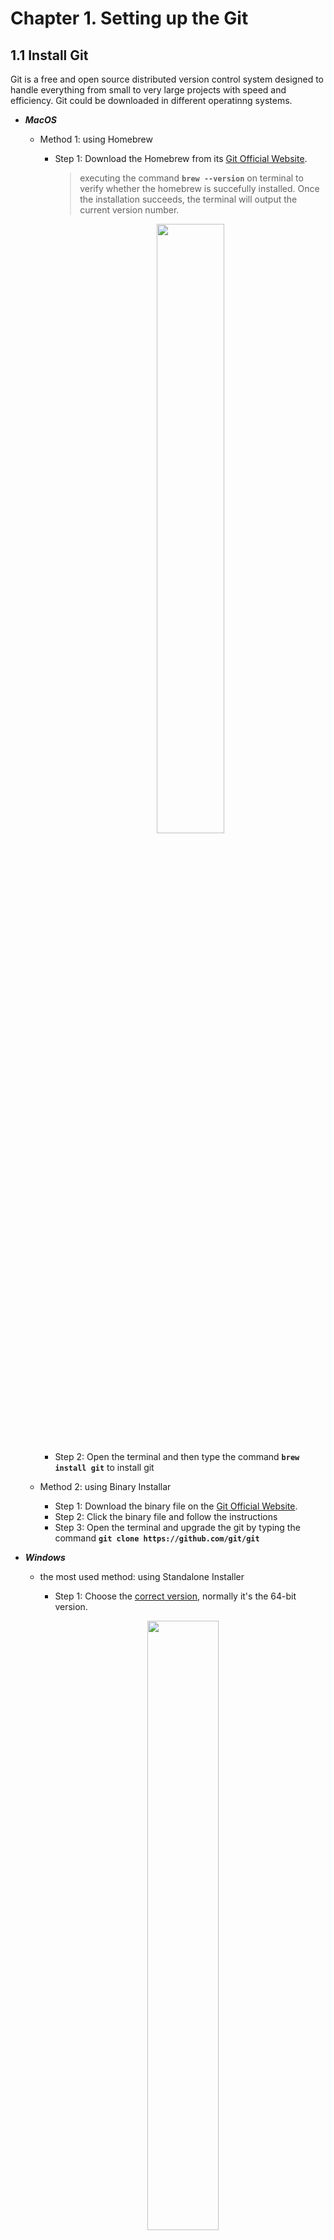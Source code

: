 # Chapter 1. Setting up the Git
## 1.1 Install Git
Git is a free and open source distributed version control system designed to handle everything from small to very large projects with speed and efficiency. Git could be downloaded in different operatinng systems.

* **_MacOS_**
  - Method 1: using Homebrew
    + Step 1: Download the Homebrew from its [Git Official Website](https://www.git-scm.com/downloads).
      > executing the command **`brew --version`** on terminal to verify whether the homebrew is succefully installed. Once the installation succeeds, the terminal will output the current version number.

      <p align="center">
      <img src='./Images/homebrew.png' width='50%'/>
      </p>
      
    + Step 2: Open the terminal and then type the command **`brew install git`** to install git
  
  - Method 2: using Binary Installar
    + Step 1: Download the binary file on the [Git Official Website](https://www.git-scm.com/downloads).
    + Step 2: Click the binary file and follow the instructions
    + Step 3: Open the terminal and upgrade the git by typing the command **`git clone https://github.com/git/git`**

* **_Windows_**
  - the most used method: using Standalone Installer
    + Step 1: Choose the [correct version](https://www.git-scm.com/download/win), normally it's the 64-bit version.

    <p align="center">
    <img src='./Images/Windows_64bit.png' width='50%' align='center'/>
    </p>

    + Step 2: Click on the downloaded file to start the installation. Proceed with the default settings until the installation is complete.
    + Step 3: Right-click your mouse in empty area, and you'll see a new _"Git Bash"_ option in the menu.

* **_Linux_**
  - Take Ubuntu as an example, more details about installation on other unix systems can be found on [Git Official Website](https://www.git-scm.com/downloads).
    + Step 1: Open the command line window  and execute **`apt-get install git`**

      <p align='center'>
      <img src='./Images/ubuntu.png' width='50%'>
      </p>

> [!NOTE]
> 1. After installation, one can verify using **`git --version`** on the terminal or cmd. With displaying the version number of git, the installation is well done.
    <p align='center'>
    <img src='./Images/gitversion.png' width='50%'>
    </p>
> 2. Actually, I haven't personally tested it on Windows and Linux, but most online tutorials suggest a similar approach, so it should be fine.

## 1.2 Create a Github Account
- Step 1: Use email to register on the [Github Official Website](https://github.com/)
- Step 2: click on the profile icon at the upper right corner of the webpage you'll see the menu
- Step 3: click on the _"Your Profile"_ to view the information. The interface is similar when viewing someone else's profile page.

  <p align='center'>
  <img src='./Images/github_account.png', width='70%'>
  </p>

## 1.3 Configure Git
- **_Basic Setup_**
  
  configure the name and email to create connection between the local machine and the Github by type the following code on terminal or cmd
  ```
  git config --global user.name "Your Github account's name"
  git config --global user.email "Your Github account's email"
  git config --list 
  ```
- **_Create Personal Access Token(PAT)_**

  It could be considered as password and sometimes is required when transporting changes between the local machines and the Github
  > more details could be found on the [PAT](https://docs.github.com/en/authentication/keeping-your-account-and-data-secure/managing-your-personal-access-tokens)

  + Step 1: Click on the profile icon on the upper right corner of the webpage
  + Step 2: Sequentially click on the _"Settings"_ -\> _"Developer settings"_ -\> _"Tokens(classic)"_
  + Step 3: Follow the instructions to create PAT

  <p align='center'>
    <img src='./Images/PAT1.png' width='20%'>
    <img src='./Images/PAT2.png' width='30%'>
    <img src='./Images/PAT3.png' width='30%'>
  </p>
  
## 1.4 Overview of the command-line vs. web interface usage

- **_Advantages_**
  
  + **command-line**
    
    * Full control over Git operations
    * Faster and more efficient for experienced users
    * Can be scripted for automation
      
  + **web interface usage**
    
    * User-friendly, visual interface
    * Easy to manage repositories, issues, and pull requests
    * Integrated with other GitHub services like Actions and Pages
      
- **_Common Command_**
  > [Git Command](https://git-scm.com/docs/git-add) gives a more detailed description
  + First most used command `git add "file name"` - Add file contents to the index
    
    * **Command-Line**

      <p align='center'>
      <img src='./Images/git_add.png' width='50%'>
      </p>

      First, create a new file, for example, _"New_Text.rtf"_ (shown in the first red box), and then you can add it using `git add`. After adding you can see the added file     is ready to be commited(shown in the second red box). In fact, any changes can be added, such as modifications to an existing file or the deletion.

    * **Web Interface**

      <p align='center'>
      <img src='./Images/web_add1.png' width='45%'>
      <img src='./Images/web_add2.png' width='45%'>
      </p>
      
      Adding files via the web interface is more straightforward. First, navigate to the folder where you want to add files, and then click _"Add files"_(shown in the upper right corner of the left image). At this point, you can choose to upload files (either one by one or by dragging and dropping multiple files simultaneously). The uploaded files will appear below the upload area(shown in the red box of the right image).

  + Second most used command `git commit -m "message"` - Record changes to the repository

    * **Command-Line**

      <p align='center'>
      <img src='./Images/git_commit.png' width='50%'>
      </p>

      After adding the changes, you can use `git commit` to confirm them. In my case, I simply record the change of adding a new file by using the `git commit -m "add new_text"`. After this commit, the changes is recorded in the local repository.
      
      Leave a good message can always help you recall what changes were recorded in this step later. Since the commit operation can be tracked, the value in the red box is the commit ID.

    * **Web Interface**

      <p align='center'>
      <img src='./Images/web_commit.png' width='50%'>
      </p>

      Committing changes on the website is also straightforward. After making changes to the repository (e.g., adding a photo in my case), write a message in the message box, and finally click _"Commit changes."_ After that, the changes are recorded on the Github Repository.

  + Third Operation `git rm "file"` - Remove files from the working tree and from the index

    * **Command-Line**
      
      <p>
      <img src='./Images/git_delete1.png' width='40%'>
      <img src='./Images/git_delete2.png' width='40%'>
      </p>
      
      
      Sometimes you may want to delete a file that has been wrongly committed. In such cases, you can use the command `git rm --cached 'file'`. This command will remove the file from the index area without affecting the file in your working directory (local). After executing this command, you'll notice that the status of the deleted file changes back to "untracked"(in the second red box of the left image), indicating that Git no longer tracks this file. Then, you can commit to record this deletion(shown in the right image).
      
    * **Web Interface**

      <p>
      <img src='./Images/web_delete1.png' width='45%'>
      <img src='./Images/web_delete2.png' width='45%'> 
      </p>

      Deleting files using the web interface is also straightforward (though this typically deletes files from the working directory). First, select the file you want to delete. Then, click the menu button in the upper right corner of the left image. From the dropdown menu, select _"delete file."_ Finally, click _"commit changes"_ of the right image and confirm the action to complete the deletion.

  + Pull and Push
    * **Pull**

      When changes occur in the remote repository, you can use a pull request to synchronize these changes with your local repository.
   
      <p>
        <img src='./Images/pull1.png' width='45%'>
        <img src='./Images/pull2.png' width='45%'>
      </p>

      - Step 1: use `git remote -v` to check the remote repositories connected to your local repository.
      - Step 2: use `git fetch origin <branch name>` to fetch the changes from the remote repository to the local one.
        > By clicking the branch name button in the upper left corner of the repository, one can see all the branches of the repository from the drop-down menu
        
        <p align='center'>
          <img src='./Images/branch_name.png' width='50%'>
        </p>      

      - Step 3: use `git merge origin/<branch name>` to perform the merge.

    * **Push**

      When changes occur in the local repository, you can use a push request to synchronize these changes with your remote repository.

      <p>
        <img src='./Images/push1.png' width='45%'>
        <img src='./Images/push2.png' width='45%'>
      </p>

      Compared to the _pull_ operation, _push_ is simpler. You can use `git push -u origin <branch name>`.

      However, it is important to note that before performing a push operation (or more accurately, before making changes to the local repository), it's better to use pull to synchronize the remote repository's changes with your local repository first. From the red boxes from left to right images, you can see that the local changes have been synchronized to the remote repository.

+ **Basic Workflow**
